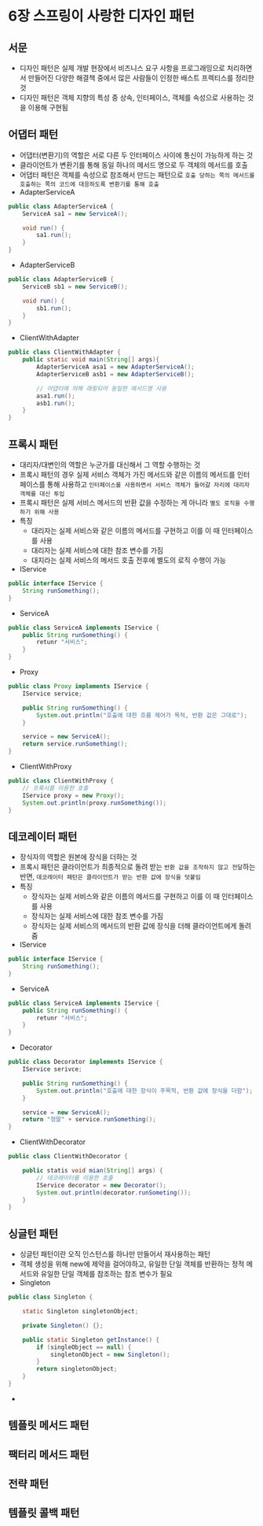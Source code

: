# 6장 스프링이 사랑한 디자인 패턴

## 서문
- 디자인 패턴은 실제 개발 현장에서 비즈니스 요구 사항을 프로그래밍으로 처리하면서 만들어진 다양한 해결책 중에서 많은 사람들이 인정한 배스트 프렉티스를 정리한 것
- 디자인 패턴은 객체 지향의 특성 중 상속, 인터페이스, 객체를 속성으로 사용하는 것을 이용해 구현됨

## 어댑터 패턴
- 어댑터(변환기)의 역할은 서로 다른 두 인터페이스 사이에 통신이 가능하게 하는 것
- 클라이언트가 변환기를 통해 동일 하나의 메서드 명으로 두 객체의 메서드를 호출
- 어댑터 패턴은 객체를 속성으로 참조해서 만드는 패턴으로 `호출 당하는 쪽의 메서드를 호출하는 쪽의 코드에 대응하도록 변환기를 통해 호출`
- AdapterServiceA
```java
public class AdapterServiceA {
    ServiceA sa1 = new ServiceA();

    void run() {
        sa1.run();
    }
}
```
- AdapterServiceB
```java
public class AdapterServiceB {
    ServiceB sb1 = new ServiceB();

    void run() {
        sb1.run();
    }
}
```
- ClientWithAdapter
```java
public class ClientWithAdapter {
    public static void main(String[] args){
        AdapterServiceA asa1 = new AdapterServiceA();
        AdapterServiceB asb1 = new AdapterServiceB();

        // 어댑터에 의해 래핑되어 동일한 메서드명 사용
        asa1.run();
        asb1.run();
    }
}
```

## 프록시 패턴
- 대리자/대변인의 역할은 누군가를 대신해서 그 역할 수행하는 것
- 프록시 패턴의 경우 실제 서비스 객체가 가진 메서드와 같은 이름의 메서드를 인터페이스를 통해 사용하고 `인터페이스를 사용하면서 서비스 객체가 들어갈 자리에 대리자 객체를 대신 투입`
- 프록시 패턴은 실제 서비스 메서드의 반환 값을 수정하는 게 아니라 `별도 로직을 수행하기 위해 사용`
- 특징
  - 대리자는 실제 서비스와 같은 이름의 메서드를 구현하고 이를 이 때 인터페이스를 사용
  - 대리자는 실제 서비스에 대한 참조 변수를 가짐
  - 대지라는 실제 서비스의 메서드 호출 전후에 별도의 로직 수행이 가능
- IService
```java
public interface IService {
    String runSomething();
}
```
- ServiceA
```java
public class ServiceA implements IService {
    public String runSomething() {
        retunr "서비스";
    }
}
```
- Proxy
```java
public class Proxy implements IService {
    IService service;

    public String runSomething() {
        System.out.println("호출에 대한 흐름 제어가 목적, 반환 값은 그대로");
    }

    service = new ServiceA();
    return service.runSomething();
}
```
- ClientWithProxy
```java
public class ClientWithProxy {
    // 프록시를 이용한 호출
    IService proxy = new Proxy();
    System.out.println(proxy.runSomething());
}
```

## 데코레이터 패턴
- 장식자의 역할은 원본에 장식을 더하는 것
- 프록시 패턴은 클라이언트가 최종적으로 돌려 받는 `반환 값을 조작하지 않고 전달`하는 반면, `데코레이터 패턴은 클라이언트가 받는 반환 값에 장식을 덧붙임`
- 특징
  - 장식자는 실제 서비스와 같은 이름의 메서드를 구현하고 이를 이 때 인터페이스를 사용
  - 장식자는 실제 서비스에 대한 참조 변수를 가짐
  - 장식자는 실제 서비스의 메서드의 반환 값에 장식을 더해 클라이언트에게 돌려줌
- IService
```java
public interface IService {
    String runSomething();
}
```
- ServiceA
```java
public class ServiceA implements IService {
    public String runSomething() {
        retunr "서비스";
    }
}
```
- Decorator
```java
public class Decorator implements IService {
    IService serivce;

    public String runSomething() {
        System.out.println("호출에 대한 장식이 주목적, 반환 값에 장식을 더함");
    }

    service = new ServiceA();
    return "정말" + service.runSomething();
}
```
- ClientWithDecorator
```java
public class ClientWithDecorator {

    public statis void mian(String[] args) {
        // 데코레이터를 이용한 호출
        IService decorator = new Decorator();
        System.out.println(decorator.runSometing());
    }
}
```

## 싱글턴 패턴
- 싱글턴 패턴이란 오직 인스턴스를 하나만 만들어서 재사용하는 패턴
- 객체 생성을 위해 new에 제약을 걸어야하고, 유일한 단일 객체를 반환하는 정적 메서드와 유일한 단일 객체를 참조하는 참조 변수가 필요
- Singleton
```java
public class Singleton {

    static Singleton singletonObject;

    private Singleton() {};

    public static Singleton getInstance() {
        if (singleObject == null) {
            singletonObject = new Singleton();
        }
        return singletonObject;
    }
}
```
- 

## 템플릿 메서드 패턴


## 팩터리 메서드 패턴


## 전략 패턴


## 템플릿 콜백 패턴
